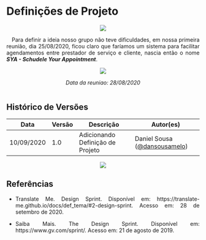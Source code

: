 # **Definições de Projeto**

<div style="display: flex; justify-content: center; align-items:center;">
    <img src="https://unbarqdsw.github.io/2020.1_G11_SYA/assets/design_sprint/presentation.png">
</div>
<p align="justify">&emsp;Para definir a ideia nosso grupo não teve dificuldades, em nossa primeira reunião, dia 25/08/2020, ficou claro que faríamos um sistema para facilitar agendamentos entre prestador de serviço e cliente, nascia então o nome <b><i>SYA - Schudele Your Appointment</i></b>.</p>

<div style="display: flex; justify-content: center; align-items:center;">
    <img src="https://unbarqdsw.github.io/2020.1_G11_SYA/assets/design_sprint/reuniao.png">
</div>
<div style="display: flex; justify-content: center; align-items:center;">
    <i><p>Data da reuniao: 28/08/2020</p></i>
</div>

## Histórico de Versões
Data | Versão | Descrição | Autor(es) 
---- | ----------- | ------ | ---------
10/09/2020 | 1.0 | Adicionando Definição de Projeto | Daniel Sousa ([@dansousamelo](http://github.com/dansousamelo))

<div style="display: flex; justify-content: center; align-items:center;">
    <img src="https://unbarqdsw.github.io/2020.1_G11_SYA/assets/design_sprint/des.png">
</div>


## **Referências**
 * <p align="justify">Translate Me. Design Sprint. Disponível em: https://translate-me.github.io/docs/def_tema/#2-design-sprint. Acesso em: 28 de setembro de 2020.</p>

 * <p align="justify">Saiba Mais. The Design Sprint. Disponível em: https://www.gv.com/sprint/. Acesso em: 21 de agosto de 2019.</p>

